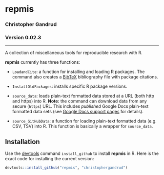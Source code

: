 repmis
===

### Christopher Gandrud
### Version 0.02.3

---

A collection of miscellaneous tools for reproducible research with R.

**repmis** currently has three functions:

- `LoadandCite`: a function for installing and loading R packages. The command also creates a [BibTeX](http://en.wikipedia.org/wiki/BibTeX) bibliography file with package citations.

- `InstallOldPackages`: installs specific R package versions.

- `source_data`: loads plain-text formatted data stored at a URL (both http and https) into R. **Note:** the command can download data from any secure (`https`) URL. This includes *published* Google Docs plain-text formatted data sets (see [Google Docs support pages](http://support.google.com/drive/bin/answer.py?hl=en&answer=37579) for details).

- `source_GitHubData`: a function for loading plain-text formatted data (e.g. CSV, TSV) into R. This function is basically a wrapper for `source_data`.

## Installation

Use the [devtools](https://github.com/hadley/devtools) command `install_github` to install **repmis** in R. Here is the exact code for installing the current version:

```r
devtools::install_github("repmis", "christophergandrud")
```
